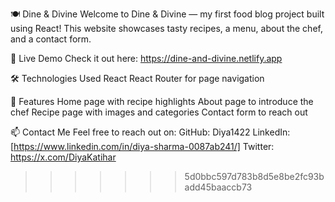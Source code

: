  🍽️ Dine & Divine
Welcome to Dine & Divine — my first food blog project built using React!
This website showcases tasty recipes, a menu, about the chef, and a contact form.


🚀 Live Demo
Check it out here:
https://dine-and-divine.netlify.app


🛠️ Technologies Used
React
React Router for page navigation


📂 Features
Home page with recipe highlights
About page to introduce the chef
Recipe page with images and categories
Contact form to reach out




📫 Contact Me
Feel free to reach out on:
GitHub: Diya1422
LinkedIn: [https://www.linkedin.com/in/diya-sharma-0087ab241/]
Twitter: https://x.com/DiyaKatihar

>>>>>>> 5d0bbc597d783b8d5e8be2fc93badd45baaccb73
